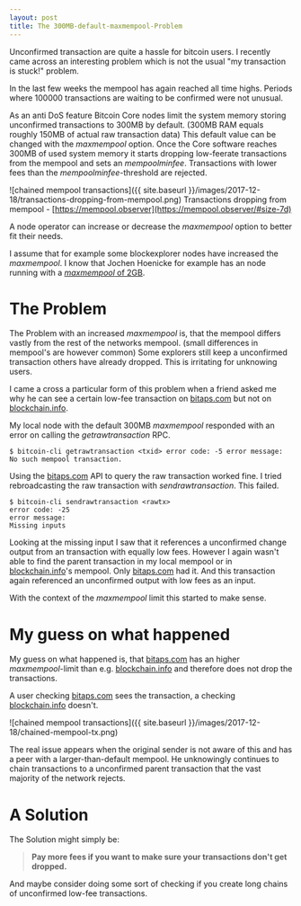 ```yaml
---
layout: post
title: The 300MB-default-maxmempool-Problem
---
```


Unconfirmed transaction are quite a hassle for bitcoin users.
I recently came across an interesting problem which is not the usual "my transaction is stuck!" problem.

In the last few weeks the mempool has again reached all time highs. Periods where 100000 transactions are waiting to be confirmed were not unusual.

As an anti DoS feature Bitcoin Core nodes limit the system memory storing unconfirmed transactions to 300MB by default. (300MB RAM equals roughly 150MB of actual raw transaction data)
This default value can be changed with the _maxmempool_ option.
Once the Core software reaches 300MB of used system memory it starts dropping low-feerate transactions from the mempool and sets an _mempoolminfee_.
Transactions with lower fees than the _mempoolminfee_-threshold are rejected.

![chained mempool transactions]({{ site.baseurl }}/images/2017-12-18/transactions-dropping-from-mempool.png)
Transactions dropping from mempool - [https://mempool.observer](https://mempool.observer/#size-7d)



A node operator can increase or decrease the _maxmempool_ option to better fit their needs.

I assume that for example some blockexplorer nodes have increased the _maxmempool_. I know that Jochen Hoenicke for example has an node running with a [_maxmempool_ of 2GB](https://www.reddit.com/r/Bitcoin/comments/7i6rnu/why_is_no_one_talking_about_the_178000/dqx5osf/).

# The Problem

The Problem with an increased _maxmempool_ is, that the mempool differs vastly from the rest of the networks mempool. (small differences in mempool's are however common)
Some explorers still keep a unconfirmed transaction others have already dropped.
This is irritating for unknowing users.

I came a cross a particular form of this problem when a friend asked me why he can see a certain low-fee transaction on [bitaps.com](https://bitaps.com) but not on [blockchain.info](https://blockchain.info).


My local node with the default 300MB _maxmempool_ responded with an error on calling the _getrawtransaction_ RPC.

``
$ bitcoin-cli getrawtransaction <txid>
error code: -5
error message:
No such mempool transaction.
``

Using the [bitaps.com](https://bitaps.com) API to query the raw transaction worked fine.
I tried rebroadcasting the raw transaction with _sendrawtransaction_.
This failed.

```shell
$ bitcoin-cli sendrawtransaction <rawtx>
error code: -25
error message:
Missing inputs
```

Looking at the missing input I saw that it references a unconfirmed change output from an transaction with equally low fees.
However I again wasn't able to find the parent transaction in my local mempool or in [blockchain.info](https://blockchain.info)'s mempool. Only [bitaps.com](https://bitaps.com) had it. And this transaction again referenced an unconfirmed output with low fees as an input.

With the context of the _maxmempool_ limit this started to make sense.

# My guess on what happened

My guess on what happened is, that [bitaps.com](https://bitaps.com) has an higher _maxmempool_-limit than e.g. [blockchain.info](https://blockchain.info) and therefore does not drop the transactions.

A user checking [bitaps.com](https://bitaps.com) sees the transaction, a checking [blockchain.info](https://blockchain.info) doesn't.

![chained mempool transactions]({{ site.baseurl }}/images/2017-12-18/chained-mempool-tx.png)

The real issue appears when the original sender is not aware of this and has a peer with a larger-than-default mempool. He unknowingly continues to chain transactions to a unconfirmed parent transaction that the vast majority of the network rejects.

# A Solution

The Solution might simply be:

> **Pay more fees if you want to make sure your transactions don't get dropped.**

And maybe consider doing some sort of checking if you create long chains of unconfirmed low-fee transactions.
